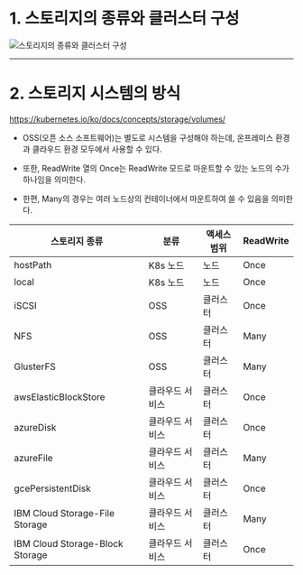 
# 1. 스토리지의 종류와 클러스터 구성

![스토리지의 종류와 클러스터 구성](https://user-images.githubusercontent.com/42735894/143768109-d62ad050-0eb1-493e-b2d1-add5726bf426.PNG)

----

# 2. 스토리지 시스템의 방식

https://kubernetes.io/ko/docs/concepts/storage/volumes/

+ OSS(오픈 소스 소프트웨어)는 별도로 시스템을 구성해야 하는데, 온프레미스 환경과 클라우드 환경 모두에서 사용할 수 있다.

+ 또한, ReadWrite 열의 Once는 ReadWrite 모드로 마운트할 수 있는 노드의 수가 하나임을 의미한다.

+ 한편, Many의 경우는 여러 노드상의 컨테이너에서 마운트하여 쓸 수 있음을 의미한다.

|스토리지 종류|분류|액세스 범위|ReadWrite|
|------|---|---|---|
|hostPath|K8s 노드|노드|Once|
|local|K8s 노드|노드|Once|
|iSCSI|OSS|클러스터|Once|
|NFS|OSS|클러스터|Many|
|GlusterFS|OSS|클러스터|Many|
|awsElasticBlockStore|클라우드 서비스|클러스터|Once|
|azureDisk|클라우드 서비스|클러스터|Once|
|azureFile|클라우드 서비스|클러스터|Many|
|gcePersistentDisk|클라우드 서비스|클러스터|Once|
|IBM Cloud Storage-File Storage|클라우드 서비스|클러스터|Many|
|IBM Cloud Storage-Block Storage|클라우드 서비스|클러스터|Once|